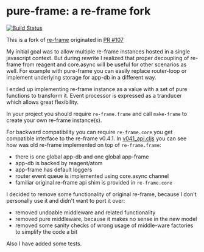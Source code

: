 # pure-frame: a re-frame fork

[![Build Status](https://travis-ci.org/binaryage/pure-frame.svg?branch=master)](https://travis-ci.org/binaryage/pure-frame)

This is a fork of [re-frame](https://github.com/Day8/re-frame) originated in [PR #107](https://github.com/Day8/re-frame/pull/107)

My initial goal was to allow multiple re-frame instances hosted in a single javascript context.
But during rewrite I realized that proper decoupling of re-frame from reagent and core.async will be useful
for other scenarios as well. For example with pure-frame you can easily replace router-loop or
implement underlying storage for app-db in a different way.

I ended up implementing re-frame instance as a value with a set of pure functions to transform it. Event processor
is expressed as a tranducer which allows great flexibility.

In your project you should require `re-frame.frame` and call `make-frame` to create your own re-frame instance(s).

For backward compatibility you can require `re-frame.core` you get compatible interface to the re-frame v0.4.1.
In [v041_api.cljs](blob/master/src/re_frame/v041_api.cljs) you can see how was old re-frame implemented on top of `re-frame.frame`:

* there is one global app-db and one global app-frame
* app-db is backed by reagent/atom
* app-frame has default loggers
* router event queue is implemented using core.async channel
* familiar original re-frame api shim is provided in `re-frame.core`

I decided to remove some functionality of original re-frame, because I don't personally use it and didn't want to
port it over:

* removed undoable middleware and related functionality
* removed pure middleware, because it makes no sense in the new model
* removed some sanity checks of wrong usage of middle-ware factories to simplify the code a bit

Also I have added some tests.